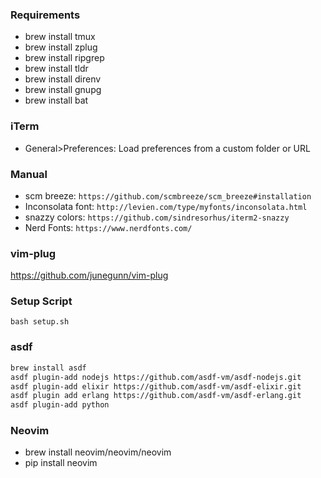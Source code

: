### Requirements
- brew install tmux
- brew install zplug
- brew install ripgrep
- brew install tldr
- brew install direnv
- brew install gnupg
- brew install bat

### iTerm
- General>Preferences: Load preferences from a custom folder or URL

### Manual
- scm breeze: `https://github.com/scmbreeze/scm_breeze#installation`
- Inconsolata font: `http://levien.com/type/myfonts/inconsolata.html`
- snazzy colors: `https://github.com/sindresorhus/iterm2-snazzy`
- Nerd Fonts: `https://www.nerdfonts.com/`

### vim-plug
https://github.com/junegunn/vim-plug

### Setup Script
`bash setup.sh`


### asdf

```bash
brew install asdf
asdf plugin-add nodejs https://github.com/asdf-vm/asdf-nodejs.git
asdf plugin-add elixir https://github.com/asdf-vm/asdf-elixir.git
asdf plugin add erlang https://github.com/asdf-vm/asdf-erlang.git
asdf plugin-add python
```

### Neovim
- brew install neovim/neovim/neovim
- pip install neovim

